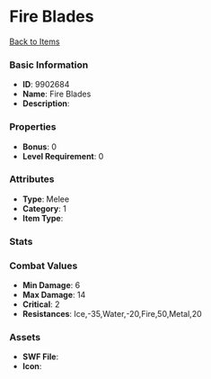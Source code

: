 # Fire Blades



[Back to Items](../items.md)

### Basic Information

- **ID**: 9902684
- **Name**: Fire Blades
- **Description**: 

### Properties

- **Bonus**: 0
- **Level Requirement**: 0

### Attributes

- **Type**: Melee
- **Category**: 1
- **Item Type**: 

### Stats


### Combat Values

- **Min Damage**: 6
- **Max Damage**: 14
- **Critical**: 2
- **Resistances**: Ice,-35,Water,-20,Fire,50,Metal,20

### Assets

- **SWF File**: 
- **Icon**: 

